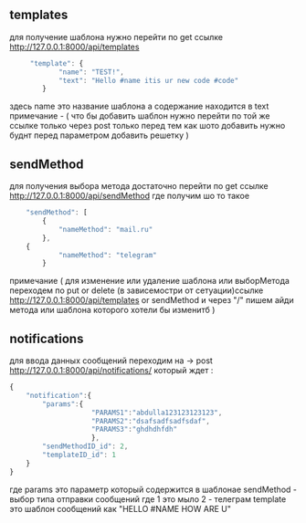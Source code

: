 ## templates ##
для получение шаблона нужно перейти по get ссылке http://127.0.0.1:8000/api/templates
```javascript
     "template": {
            "name": "TEST!",
            "text": "Hello #name itis ur new code #code"
        }
```
здесь name это название шаблона a содержание находится в text примечание - ( что бы добавить шаблон нужно перейти по той же ссылке только через post
только перед тем как шото добавить нужно буднт перед параметром добавить решетку )


## sendMethod ##
для получения выбора метода достаточно перейти по get ссылке http://127.0.0.1:8000/api/sendMethod где получим шо то такое

```javascript
    "sendMethod": [
        {
            "nameMethod": "mail.ru"
        },
  	{
            "nameMethod": "telegram"
        }
```

примечание ( для изменение или удаление шаблона или выборМетода
переходем по put or delete (в зависемостри от сетуации)ссылке http://127.0.0.1:8000/api/templates or sendMethod
и через "/" пишем айди метода или шаблона которого хотели бы изменитб )

## notifications ##
для ввода данных сообщений переходим на -> post http://127.0.0.1:8000/api/notifications/ который ждет :
```javascript
{
    "notification":{
        "params":{
                    "PARAMS1":"abdulla123123123123",
                    "PARAMS2":"dsafsadfsadfsdaf",
                    "PARAMS3":"ghdhdhfdh"
                    },
        "sendMethodID_id": 2,
        "templateID_id": 1
    }
}
```
где params это параметр который содержится в шаблонае
sendMethod - выбор типа отправки сообщений где 1 это мыло 2 - телеграм
template это шаблон сообщений как "HELLO #NAME HOW ARE U"


